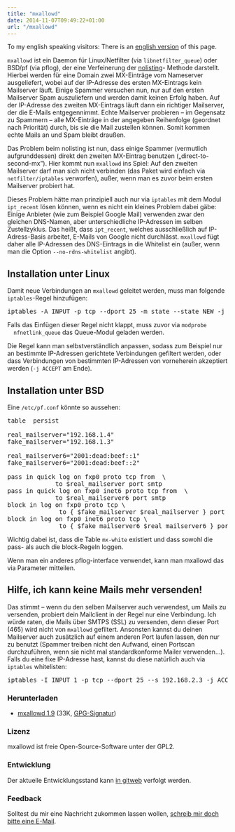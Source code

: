 ```yaml
---
title: "mxallowd"
date: 2014-11-07T09:49:22+01:00
url: "/mxallowd"
---
```


<div id="ml">
		<p> To my english speaking visitors: There is an <a href="/mxallowd.en" id="ml_link">english version</a> of this page. </p>
	</div>
	<div id="content">
<p>
  <code>mxallowd</code> ist ein Daemon für Linux/Netfilter (via
  <code>libnetfilter_queue</code>) oder BSD/pf (via pflog), der eine Verfeinerung
  der <a href="http://nolisting.org/" title="nolisting.org">nolisting</a>-
  Methode darstellt. Hierbei werden für eine Domain zwei MX-Einträge vom
  Nameserver ausgeliefert, wobei auf der IP-Adresse des ersten MX-Eintrags kein
  Mailserver läuft. Einige Spammer versuchen nun, nur auf den ersten Mailserver
  Spam auszuliefern und werden damit keinen Erfolg haben. Auf der IP-Adresse des
  zweiten MX-Eintrags läuft dann ein richtiger Mailserver, der die E-Mails
  entgegennimmt. Echte Mailserver probieren – im Gegensatz zu Spammern – alle
  MX-Einträge in der angegeben Reihenfolge (geordnet nach Priorität) durch, bis
  sie die Mail zustellen können. Somit kommen echte Mails an und Spam bleibt
  draußen.
</p>

<p>
  Das Problem beim nolisting ist nun, dass einige Spammer (vermutlich
  aufgrunddessen) direkt den zweiten MX-Eintrag benutzen („direct-to-second-mx”).
  Hier kommt nun <code>mxallowd</code> ins Spiel: Auf den zweiten Mailserver darf
  man sich nicht verbinden (das Paket wird einfach via <code>netfilter/iptables</code>
  verworfen), außer, wenn man es zuvor beim ersten Mailserver probiert hat.
</p>

<p>
  Dieses Problem hätte man prinzipiell auch nur via <code>iptables</code> mit
  dem Modul <code>ipt_recent</code> lösen können, wenn es nicht ein kleines
  Problem dabei gäbe: Einige Anbieter (wie zum Beispiel Google Mail) verwenden
  zwar den gleichen DNS-Namen, aber unterschiedliche IP-Adressen im selben
  Zustellzyklus. Das heißt, dass <code>ipt_recent</code>, welches ausschließlich
  auf IP-Adress-Basis arbeitet, E-Mails von Google nicht durchlässt.
  <code>mxallowd</code> fügt daher alle IP-Adressen des DNS-Eintrags in die
  Whitelist ein (außer, wenn man die Option <code>--no-rdns-whitelist</code>
  angibt).
</p>

<h2>Installation unter Linux</h2>

<p>
  Damit neue Verbindungen an <code>mxallowd</code> geleitet werden, muss man
  folgende <code>iptables</code>-Regel hinzufügen:
</p>
<pre>iptables -A INPUT -p tcp --dport 25 -m state --state NEW -j NFQUEUE --queue-num 23</pre>

<p>
  Falls das Einfügen dieser Regel nicht klappt, muss zuvor via <code>modprobe
  nfnetlink_queue</code> das Queue-Modul geladen werden.
</p>
<p>
  Die Regel kann man selbstverständlich anpassen, sodass zum Beispiel nur an
  bestimmte IP-Adressen gerichtete Verbindungen gefiltert werden, oder dass
  Verbindungen von bestimmten IP-Adressen von vorneherein akzeptiert werden
  (<code>-j ACCEPT</code> am Ende).
</p>

<h2>Installation unter BSD</h2>

<p>Eine <code>/etc/pf.conf</code> könnte so aussehen:</p>

<pre>table <mx-white> persist

real_mailserver="192.168.1.4"
fake_mailserver="192.168.1.3"

real_mailserver6="2001:dead:beef::1"
fake_mailserver6="2001:dead:beef::2"

pass in quick log on fxp0 proto tcp from <mx-white> \
             to $real_mailserver port smtp
pass in quick log on fxp0 inet6 proto tcp from <mx-white> \
             to $real_mailserver6 port smtp
block in log on fxp0 proto tcp \
              to { $fake_mailserver $real_mailserver } port smtp
block in log on fxp0 inet6 proto tcp \
              to { $fake_mailserver6 $real_mailserver6 } port smtp
</pre>

<p>
  Wichtig dabei ist, dass die Table <code>mx-white</code> existiert und dass
  sowohl die pass- als auch die block-Regeln loggen.
</p>

<p>
  Wenn man ein anderes pflog-interface verwendet, kann man mxallowd das via Parameter mitteilen.
</p>

<h2>Hilfe, ich kann keine Mails mehr versenden!</h2>

<p>
  Das stimmt – wenn du den selben Mailserver auch verwendest, um Mails zu
  versenden, probiert dein Mailclient in der Regel nur eine Verbindung. Ich würde
  raten, die Mails über SMTPS (SSL) zu versenden, denn dieser Port (465) wird
  nicht von <code>mxallowd</code> gefiltert. Ansonsten kannst du deinen
  Mailserver auch zusätzlich auf einem anderen Port laufen lassen, den nur zu
  benutzt (Spammer treiben nicht den Aufwand, einen Portscan durchzuführen,
  wenn sie nicht mal standardkonforme Mailer verwenden…). Falls du eine fixe
  IP-Adresse hast, kannst du diese natürlich auch via <code>iptables</code>
  whitelisten:
</p>
<pre>iptables -I INPUT 1 -p tcp --dport 25 --s 192.168.2.3 -j ACCEPT</pre>
</div>
	<h3>Herunterladen</h3>
	<ul id="downloads"><li><a class="download_filename" href="/mxallowd/mxallowd.1.9.tar.bz2"><span class="download_name">mxallowd 1.9</span></a> (<span class="download_size">33K</span>, <a class="download_gpg" href="/mxallowd/mxallowd.1.9.tar.bz2.asc">GPG-Signatur</a>)</li></ul>
	<h3>Lizenz</h3>
	<p><span class="name">mxallowd</span> ist freie Open-Source-Software unter der <span class="license">GPL2</span>.</p>
	<div id="development">
		<h3>Entwicklung</h3>
		<p>Der aktuelle Entwicklungsstand kann <a class="dev_url" href="http://code.stapelberg.de/git/mxallowd">in gitweb</a> verfolgt werden.</p>
	</div>
	<h3>Feedback</h3>
	<p>Solltest du mir eine Nachricht zukommen lassen wollen, <a href="/Impressum">schreib mir doch bitte eine E-Mail</a>.</p>
</div>
